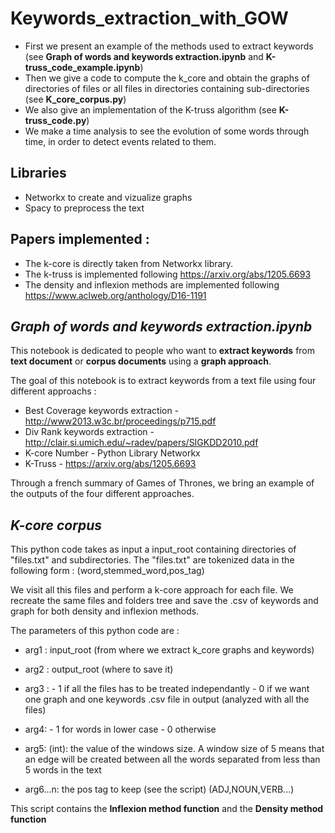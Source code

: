 # Keywords_extraction_with_GOW

- First we present an example of the methods used to extract keywords (see **Graph of words and keywords extraction.ipynb** and **K-truss_code_example.ipynb**)
- Then we give a code to compute the k_core and obtain the graphs of directories of files or all files in directories containing sub-directories (see **K_core_corpus.py**)
- We also give an implementation of the K-truss algorithm (see **K-truss_code.py**)
- We make a time analysis to see the evolution of some words through time, in order to detect events related to them. 

## Libraries 

- Networkx to create and vizualize graphs 
- Spacy to preprocess the text 

## Papers implemented : 
- The k-core is directly taken from Networkx library.
- The k-truss is implemented following https://arxiv.org/abs/1205.6693
- The density and inflexion methods are implemented following https://www.aclweb.org/anthology/D16-1191

## ***Graph of words and keywords extraction.ipynb***

This notebook is dedicated to people who want to **extract keywords** from **text document** or **corpus documents** using a **graph approach**.

The goal of this notebook is to extract keywords from a text file using four different approachs :
- Best Coverage keywords extraction - http://www2013.w3c.br/proceedings/p715.pdf
- Div Rank keywords extraction - http://clair.si.umich.edu/~radev/papers/SIGKDD2010.pdf
- K-core Number - Python Library Networkx
- K-Truss - https://arxiv.org/abs/1205.6693

Through a french summary of Games of Thrones, we bring an example of the outputs of the four different approaches.


## ***K-core corpus***

This python code takes as input a input_root containing directories of "files.txt" and subdirectories.
The "files.txt" are tokenized data in the following form : (word,stemmed_word,pos_tag)

We visit all this files and perform a k-core approach for each file. 
We recreate the same files and folders tree and save the .csv of keywords and graph for both density and inflexion methods.

The parameters of this python code are :

- arg1 : input_root (from where we extract k_core graphs and keywords)

- arg2 : output_root (where to save it)

- arg3 : - 1 if all the files has to be treated independantly - 0 if we want one graph and one keywords .csv file in output (analyzed with all the files)
- arg4: - 1 for words in lower case - 0 otherwise
            
- arg5: (int): the value of the windows size. A window size of 5 means that an edge will be created between all the words separated from less than 5 words in the text

- arg6...n: the pos tag to keep (see the script) (ADJ,NOUN,VERB...)

This script contains the **Inflexion method function** and the **Density method function**

